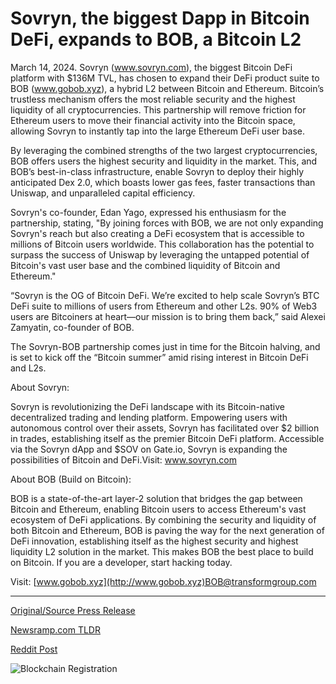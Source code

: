 # Sovryn, the biggest Dapp in Bitcoin DeFi, expands to BOB, a Bitcoin L2

March 14, 2024. Sovryn (www.sovryn.com), the biggest Bitcoin DeFi platform with $136M TVL, has chosen to expand their DeFi product suite to BOB (www.gobob.xyz), a hybrid L2 between Bitcoin and Ethereum. Bitcoin’s trustless mechanism offers the most reliable security and the highest liquidity of all cryptocurrencies. This partnership will remove friction for Ethereum users to move their financial activity into the Bitcoin space, allowing Sovryn to instantly tap into the large Ethereum DeFi user base.

By leveraging the combined strengths of the two largest cryptocurrencies, BOB offers users the highest security and liquidity in the market. This, and BOB’s best-in-class infrastructure, enable Sovryn to deploy their highly anticipated Dex 2.0, which boasts lower gas fees, faster transactions than Uniswap, and unparalleled capital efficiency.

Sovryn's co-founder, Edan Yago, expressed his enthusiasm for the partnership, stating, "By joining forces with BOB, we are not only expanding Sovryn's reach but also creating a DeFi ecosystem that is accessible to millions of Bitcoin users worldwide. This collaboration has the potential to surpass the success of Uniswap by leveraging the untapped potential of Bitcoin's vast user base and the combined liquidity of Bitcoin and Ethereum."

“Sovryn is the OG of Bitcoin DeFi. We’re excited to help scale Sovryn’s BTC DeFi suite to millions of users from Ethereum and other L2s. 90% of Web3 users are Bitcoiners at heart—our mission is to bring them back,” said Alexei Zamyatin, co-founder of BOB.

The Sovryn-BOB partnership comes just in time for the Bitcoin halving, and is set to kick off the “Bitcoin summer” amid rising interest in Bitcoin DeFi and L2s.

About Sovryn:

Sovryn is revolutionizing the DeFi landscape with its Bitcoin-native decentralized trading and lending platform. Empowering users with autonomous control over their assets, Sovryn has facilitated over $2 billion in trades, establishing itself as the premier Bitcoin DeFi platform. Accessible via the Sovryn dApp and $SOV on Gate.io, Sovryn is expanding the possibilities of Bitcoin and DeFi.Visit: www.sovryn.com

About BOB (Build on Bitcoin):

BOB is a state-of-the-art layer-2 solution that bridges the gap between Bitcoin and Ethereum, enabling Bitcoin users to access Ethereum's vast ecosystem of DeFi applications. By combining the security and liquidity of both Bitcoin and Ethereum, BOB is paving the way for the next generation of DeFi innovation, establishing itself as the highest security and highest liquidity L2 solution in the market. This makes BOB the best place to build on Bitcoin. If you are a developer, start hacking today.

Visit: [www.gobob.xyz](http://www.gobob.xyz)BOB@transformgroup.com 

---

[Original/Source Press Release](https://blockchainwire.io/press-release/sovryn-the-biggest-dapp-in-bitcoin-defi-expands-to-bob-a-bitcoin-l2)
                    

[Newsramp.com TLDR](None) 



[Reddit Post](https://www.reddit.com/r/technology_press/comments/1bfexyo/sovryn_partners_with_bob_to_expand_bitcoin_defi/) 



![Blockchain Registration](https://cdn.newsramp.app/blockchainwire/qrcode/243/15/kissiC9P.webp)